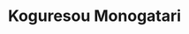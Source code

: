 --- 
title: "Koguresou Monogatari"
publishdate: "2019-6-23T16:48:46+02:00"
src: "https://365manga.net/manga/koguresou-monogatari"
image: "https://data.365manga.net/images/thumbnails/15959-koguresou-monogatari.jpg"
description: "From Aerandria Scans: Kogure-sou is a crumbling old apartment building of just six rooms where four people live. On the first floor are the owner, a very old man who wants to have sex before he dies, and a girl in university who pines in a sad and complicated love. On the second floor are a salary man who finds meaning to his life in spying on the university girl…"
---
